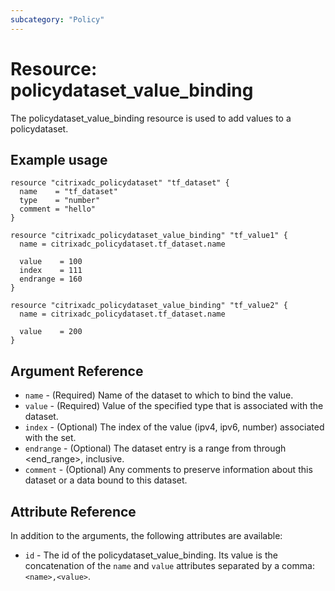 ```yaml
---
subcategory: "Policy"
---
```


# Resource: policydataset_value_binding

The policydataset_value_binding resource is used to add values to a policydataset.


## Example usage

```hcl
resource "citrixadc_policydataset" "tf_dataset" {
  name    = "tf_dataset"
  type    = "number"
  comment = "hello"
}

resource "citrixadc_policydataset_value_binding" "tf_value1" {
  name = citrixadc_policydataset.tf_dataset.name

  value    = 100
  index    = 111
  endrange = 160
}

resource "citrixadc_policydataset_value_binding" "tf_value2" {
  name = citrixadc_policydataset.tf_dataset.name

  value    = 200
}
```


## Argument Reference

* `name` - (Required) Name of the dataset to which to bind the value.
* `value` - (Required) Value of the specified type that is associated with the dataset.
* `index` - (Optional) The index of the value (ipv4, ipv6, number) associated with the set.
* `endrange` - (Optional) The dataset entry is a range from <value> through <end_range>, inclusive.
* `comment` - (Optional) Any comments to preserve information about this dataset or a data bound to this dataset.


## Attribute Reference

In addition to the arguments, the following attributes are available:

* `id` - The id of the policydataset_value_binding. Its value is the concatenation of the `name` and `value` attributes separated by a comma: `<name>,<value>`.
